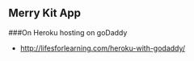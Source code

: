 ## Merry Kit App


###On Heroku hosting on goDaddy
* http://lifesforlearning.com/heroku-with-godaddy/